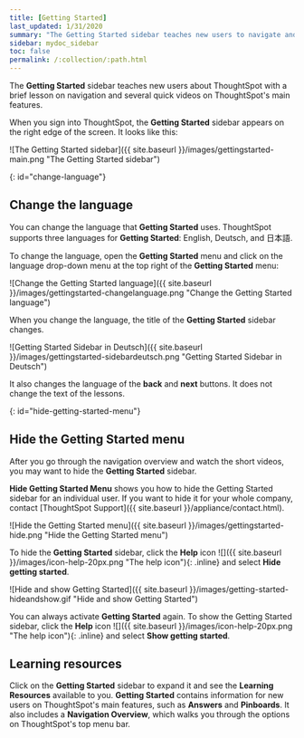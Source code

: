 ```yaml
---
title: [Getting Started]
last_updated: 1/31/2020
summary: "The Getting Started sidebar teaches new users to navigate and understand ThoughtSpot."
sidebar: mydoc_sidebar
toc: false
permalink: /:collection/:path.html
---
```


The **Getting Started** sidebar teaches new users about ThoughtSpot with a brief lesson on navigation and several quick videos on ThoughtSpot's main features.

When you sign into ThoughtSpot, the **Getting Started** sidebar appears on the right edge of the screen. It looks like this:

![The Getting Started sidebar]({{ site.baseurl }}/images/gettingstarted-main.png "The Getting Started sidebar")
<!--{% include image.html file="gettingstarted-main.png" title="The Getting Started sidebar" alt="The Getting Started sidebar is on the right edge of the screen." caption="The Getting Started sidebar" %}-->

{: id="change-language"}
## Change the language
You can change the language that **Getting Started** uses. ThoughtSpot supports three languages for **Getting Started**: English, Deutsch, and 日本語.

To change the language, open the **Getting Started** menu and click on the language drop-down menu at the top right of the **Getting Started** menu:

![Change the Getting Started language]({{ site.baseurl }}/images/gettingstarted-changelanguage.png "Change the Getting Started language")
<!--{% include image.html file="gettingstarted-changelanguage.png" title="Change the Getting Started language" alt="Change the language at the top right of the Getting Started menu." caption="Change the Getting Started language" %}-->

When you change the language, the title of the **Getting Started** sidebar changes.

![Getting Started Sidebar in Deutsch]({{ site.baseurl }}/images/gettingstarted-sidebardeutsch.png "Getting Started Sidebar in Deutsch")
<!--{% include image.html file="gettingstarted-sidebardeutsch.png" title="Getting Started Sidebar in Deutsch" alt="The title of the Getting Started sidebar changes to Deutsch." caption="Getting Started Sidebar in Deutsch" %}-->

It also changes the language of the **back** and **next** buttons. It does not change the text of the lessons.

{: id="hide-getting-started-menu"}
## Hide the Getting Started menu
After you go through the navigation overview and watch the short videos, you may want to hide the **Getting Started** sidebar.  

**Hide Getting Started Menu** shows you how to hide the Getting Started sidebar for an individual user. If you want to hide it for your whole company, contact [ThoughtSpot Support]({{ site.baseurl }}/appliance/contact.html).

![Hide the Getting Started menu]({{ site.baseurl }}/images/gettingstarted-hide.png "Hide the Getting Started menu")
<!--{% include image.html file="gettingstarted-hide.png" title="Hide the Getting Started menu" alt="Hide the Getting Started Menu from the help menu." caption="Hide the Getting Started menu" %}-->

To hide the **Getting Started** sidebar, click the **Help** icon ![]({{ site.baseurl }}/images/icon-help-20px.png "The help icon"){: .inline} and select **Hide getting started**.

![Hide and show Getting Started]({{ site.baseurl }}/images/getting-started-hideandshow.gif "Hide and show Getting Started")
<!--{% include image.html file="getting-started-hideandshow.gif" title="Hide and show Getting Started" alt="Click the Help icon and select Hide getting started." caption="Hide and show Getting Started" %}-->

You can always activate **Getting Started** again. To show the Getting Started sidebar, click the **Help** icon ![]({{ site.baseurl }}/images/icon-help-20px.png "The help icon"){: .inline} and select **Show getting started**.

## Learning resources

Click on the **Getting Started** sidebar to expand it and see the **Learning Resources** available to you. **Getting Started** contains information for new users on ThoughtSpot's main features, such as **Answers** and **Pinboards**. It also includes a **Navigation Overview**, which walks you through the options on ThoughtSpot's top menu bar.

<!--
Commenting out after discussion with Roza and Adi. Will probably delete. If kept, ensure only one version of pictures remains (markdown or html)
* [Navigation Overview]({{ site.baseurl }}/end-user/introduction/getting-started.html#navigation-overview)
* [Your First Search]({{ site.baseurl }}/end-user/introduction/getting-started.html#your-first-search)
*  [Working with Answers](#working-with-answers)
* [Intro to Pinboards]({{ site.baseurl }}/end-user/introduction/getting-started.html#intro-to-pinboards)
* [Refining Data Using Filters]({{ site.baseurl }}/end-user/introduction/getting-started.html#refining-data-using-filters)
* [Automated Insights Using SpotIQ]({{ site.baseurl }}/end-user/introduction/getting-started.html#automated-insights-using-spotiq)
* [Hide Getting Started Menu]({{ site.baseurl }}/end-user/introduction/getting-started.html#hide-getting-started-menu)

![Learning Resources]({{ site.baseurl }}/images/gettingstarted-open-menu.png "Learning resources")
<!--{% include image.html file="gettingstarted-open-menu.png" title="Learning resources" alt="Open the Getting Started menu to see the Learning Resources." caption="Learning resources" %}

{: id="navigation-overview"}
## Navigation overview
The **Navigation Overview** teaches you about the menu bar at the top of the page.

![Navigation Overview]({{ site.baseurl }}/images/getting-started.gif "Navigation Overview")
<!--{% include image.html file="getting-started.gif" title="Navigation overview" alt="Gif of Navigation Overview: Search, Answers, Pinboards, and Help" caption="Navigation overview" %}

1. **Search**<br>
    Search your data in the **Search** tab.<br>
    Click **next** when you are ready to move on to the next topic, or click the **x** at the top right of the box to leave the navigation overview.

    ![Navigation Overview - Search]({{ site.baseurl }}/images/gettingstarted-searchnext.png "Navigation Overview - Search")
    <!--{% include image.html file="gettingstarted-searchnext.png" title="Navigation overview - search" alt="Click next to move on or click x to leave." caption="Navigation overview - search" %}

    For more information on Search, see [Finding your way around]({{ site.baseurl }}/end-user/introduction/about-navigating-thoughtspot.html#search).

2. **Answers**<br>
    View saved search results in the **Answers** tab.<br>
    Click **next** to move on, or click **back** if you want to review **Search** again.

    ![Navigation Overview - Answers]({{ site.baseurl }}/images/gettingstarted-answers-backnext.png "Navigation Overview - Answers")
    <!--{% include image.html file="gettingstarted-answers-backnext.png" title="Navigation overview - answers" alt="Click next to move on or click back to go back to search." caption="Navigation overview - answers" %}   

    For more information on Answers, see [Finding your way around]({{ site.baseurl }}/end-user/introduction/about-navigating-thoughtspot.html#answers).

3. **Pinboards**<br>
    View saved Pinboards in the **Pinboards** tab. Pinboards are collections of related visualizations and Answers.<br>
    Click **next** to move on.

    ![Navigation Overview - Pinboards]({{ site.baseurl }}/images/gettingstarted-pinboard.png "Navigation Overview - Pinboards")
    <!--{% include image.html file="gettingstarted-pinboard.png" title="Navigation Overview - Pinboards" alt="View saved Pinboards in the Pinboards tab." caption="Navigation Overview - Pinboards" %}

    For more information on Pinboards, see [Finding your way around]({{ site.baseurl }}/end-user/introduction/about-navigating-thoughtspot.html#pinboards).

4. **Help**<br>
    Access **Help** from the help icon ![]({{ site.baseurl }}/images/icon-help-20px.png "The help icon"){: .inline} in the top right corner of the screen. You can also access your profile in this corner.<br>
    Click **done** to exit the navigation overview.

    ![Navigation Overview - help]({{ site.baseurl }}/images/gettingstarted-help.png "Navigation Overview - help")
    <!--{% include image.html file="gettingstarted-help.png" title="Navigation overview - help" alt="Click done to exit the navigation overview." caption="Navigation overview - help" %}

    For more information on Help, see [Finding your way around]({{ site.baseurl }}/end-user/introduction/about-navigating-thoughtspot.html#help-icon).

When you click **Getting Started** again, notice that the **Navigation Overview** is crossed out. You can still do the **Navigation Overview** again, though.

{: id="your-first-search"}
## Your first search
In **Your First Search**, watch a short video about how to search in ThoughtSpot.

![Your first search]({{ site.baseurl }}/images/gettingstarted-searchvideo.png "Your first search")
<!--{% include image.html file="gettingstarted-searchvideo.png" title="Your first search" alt="Watch a short video to learn how to search ThoughtSpot." caption="Your first search" %}

View the [keyword reference]({{ site.baseurl }}/reference/keywords.html).

Click **done** to exit **Your First Search**.

{: id="working-with-answers"}
## Working with answers
In **Working with Answers**, watch a short video about saved search results, or **Answers**.

![Working with answers]({{ site.baseurl }}/images/gettingstarted-workingwithanswers.png "Working with answers")
<!--{% include image.html file="gettingstarted-workingwithanswers.png" title="Working with answers" alt="Watch a short video about answers." caption="Working with answers" %}

Click **done** to exit **Working with Answers**.

{: id="intro-to-pinboards"}
## Intro to pinboards
In **Intro to Pinboards**, watch a short video about pinboards.

![Intro to Pinboards]({{ site.baseurl }}/images/gettingstarted-pinboardvideo.png "Intro to Pinboards")
<!--{% include image.html file="gettingstarted-pinboardvideo.png" title="Intro to pinboards" alt="Watch a short video to learn how to use pinboards." caption="Intro to pinboards" %}

Click **done** to exit **Intro to Pinboards**.

{: id="refining-data-using-filters"}
## Refining data using filters
In **Refining Data Using Filters**, watch a short video about filters.

![Refining data using filters]({{ site.baseurl }}/images/gettingstarted-filtervideo.png "Refining data using filters")
<!--{% include image.html file="gettingstarted-filtervideo.png" title="Refining data using filters" alt="Watch a short video to learn how to use filters." caption="Refining data using filters" %}

For more information on filters, see [Understand Filters]({{ site.baseurl }}/complex-search/about-filters.html).

Click **done** to exit **Refining Data Using Filters**.

{: id="automated-insights-using-spotiq"}
## Automated insights using SpotIQ
In **Automated Insights Using SpotIQ**, watch a short video about SpotIQ.

![Automated insights using SpotIQ]({{ site.baseurl }}/images/gettingstarted-spotiqvideo.png "Automated insights using SpotIQ")
<!--{% include image.html file="gettingstarted-spotiqvideo.png" title="Automated insights using SpotIQ" alt="Watch a short video to learn how to use SpotIQ for automated insights into your data." caption="Automated insights using SpotIQ" %}

Click **done** to exit **Automated Insights Using SpotIQ**.

For more information on SpotIQ, see [What is SpotIQ?]({{ site.baseurl }}/spotiq/whatisspotiq.html).

-->
